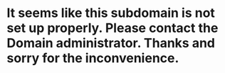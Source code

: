 # It seems like this subdomain is not set up properly. Please contact the Domain administrator. Thanks and sorry for the inconvenience.

